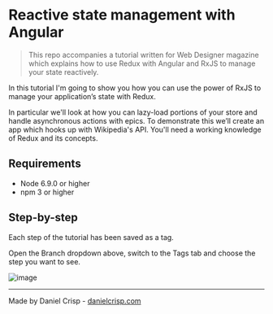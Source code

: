 # Reactive state management with Angular

> This repo accompanies a tutorial written for Web Designer magazine which explains how
> to use Redux with Angular and RxJS to manage your state reactively.

In this tutorial I'm going to show you how you can use the power of RxJS to
manage your application’s state with Redux.

In particular we'll look at how you can lazy-load portions of your store and
handle asynchronous actions with epics. To demonstrate this we’ll create an app
which hooks up with Wikipedia's API. You'll need a working knowledge of Redux
and its concepts.

## Requirements

 - Node 6.9.0 or higher
 - npm 3 or higher

## Step-by-step

Each step of the tutorial has been saved as a tag.

Open the Branch dropdown above, switch to the Tags tab and choose the step you
want to see.

![image](https://user-images.githubusercontent.com/1104814/39257089-88c06328-48a8-11e8-8549-cd80d93c1dae.png)

---

Made by Daniel Crisp - [danielcrisp.com](https://danielcrisp.com)

